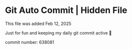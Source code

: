 # Git Auto Commit | Hidden File

This file was added Feb 12, 2025

Just for fun and keeping my daily git commit active 🤪

commit number: 638081
